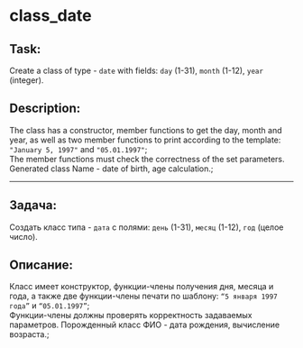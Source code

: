 # class_date
## Task:
Create a class of type - `date` with fields: `day` (1-31), `month` (1-12), `year` (integer).<br/>
## Description:
The class has a constructor, member functions to get the day, month and year, as well as two member functions to print according to the template: `"January 5, 1997"` and `"05.01.1997"`;<br/>
The member functions must check the correctness of the set parameters. Generated class Name - date of birth, age calculation.;<br/>
____
## Задача:
Создать класс типа - `дата` с полями: `день` (1-31), `месяц` (1-12), `год` (целое число).
## Описание:
Класс имеет конструктор, функции-члены получения дня, месяца и года, а также две функции-члены печати по шаблону: `“5 января 1997 года”` и `“05.01.1997”`;<br/>
Функции-члены должны проверять корректность задаваемых параметров. Порожденный класс ФИО - дата рождения, вычисление возраста.;<br/>
